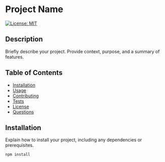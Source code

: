 # Project Name

[![License: MIT](https://img.shields.io/badge/License-TVL-yellow.svg)](https://opensource.org/licenses/MIT)

## Description

Briefly describe your project. Provide context, purpose, and a summary of features.

## Table of Contents

- [Installation](#installation)
- [Usage](#usage)
- [Contributing](#contributing)
- [Tests](#tests)
- [License](#license)
- [Questions](#questions)

## Installation

Explain how to install your project, including any dependencies or prerequisites.

```bash
npm install

